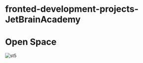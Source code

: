 # fronted-development-projects-JetBrainAcademy
# Open Space


![st5](https://user-images.githubusercontent.com/69093672/148037248-d4bc42a7-36c3-4efa-9809-6eeb19934672.gif)



